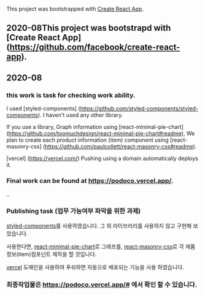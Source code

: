 This project was bootstrapped with [Create React App](https://github.com/facebook/create-react-app).

## 2020-08This project was bootstrapd with [Create React App] (https://github.com/facebook/create-react-app).

## 2020-08

### this work is task for checking work ability. 

I used [styled-components] (https://github.com/styled-components/styled-components).
I haven't used any other library.

If you use a library,
Graph information using [react-minimal-pie-chart] (https://github.com/toomuchdesign/react-minimal-pie-chart#readme),
We plan to create each product information (item) component using [react-masonry-css] (https://github.com/paulcollett/react-masonry-css#readme).

[vercel] (https://vercel.com/) Pushing using a domain automatically deploys it.

### Final work can be found at https://podoco.vercel.app/.


..
### Publishing task (업무 가능여부 파악을 위한 과제)

[styled-components](https://github.com/styled-components/styled-components)를 사용하였습니다.
그 외 라이브러리를 사용하지 않고 구현해 보았습니다.

사용한다면,
[react-minimal-pie-chart](https://github.com/toomuchdesign/react-minimal-pie-chart#readme)로 그래프를,
[react-masonry-css](https://github.com/paulcollett/react-masonry-css#readme)로 각 제품정보(item)컴포넌트 제작을 할 것입니다.

[vercel](https://vercel.com/) 도매인을 사용하여 푸쉬하면 자동으로 배포되는 기능을 사용 하였습니다. 
### 최종작업물은 https://podoco.vercel.app/# 에서 확인 할 수 있습니다.
